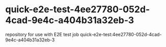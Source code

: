 # quick-e2e-test-4ee27780-052d-4cad-9e4c-a404b31a32eb-3
repository for use with E2E test job quick-e2e-test:4ee27780-052d-4cad-9e4c-a404b31a32eb-3
